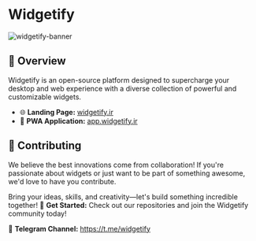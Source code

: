 # Widgetify
![widgetify-banner](https://github.com/user-attachments/assets/29c62992-5048-47f5-be23-f8941b7678d6)

## 🚀 Overview
Widgetify is an open-source platform designed to supercharge your desktop and web experience with a diverse collection of powerful and customizable widgets.

- 🌐 **Landing Page:** [widgetify.ir](https://widgetify.ir)
- 📱 **PWA Application:**  [app.widgetify.ir](https://app.widgetify.ir)

## 🤝 Contributing
We believe the best innovations come from collaboration! If you're passionate about widgets or just want to be part of something awesome, we'd love to have you contribute.

Bring your ideas, skills, and creativity—let's build something incredible together!
🔗 **Get Started:** Check out our repositories and join the Widgetify community today!

💌 **Telegram Channel:** https://t.me/widgetify
